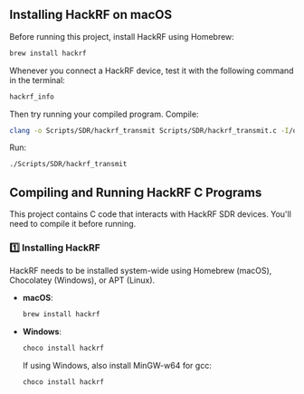 ## Installing HackRF on macOS

Before running this project, install HackRF using Homebrew:

```bash
brew install hackrf
```

Whenever you connect a HackRF device, test it with the following command in the terminal:
```bash
hackrf_info
```

Then try running your compiled program.
Compile: 
```bash
clang -o Scripts/SDR/hackrf_transmit Scripts/SDR/hackrf_transmit.c -I/opt/homebrew/include/libhackrf -L/opt/homebrew/lib -lhackrf
```
Run: 
```bash
./Scripts/SDR/hackrf_transmit
```

## Compiling and Running HackRF C Programs

This project contains C code that interacts with HackRF SDR devices. You'll need to compile it before running.

### 1️⃣ Installing HackRF

HackRF needs to be installed system-wide using Homebrew (macOS), Chocolatey (Windows), or APT (Linux).

- **macOS**: 
  ```bash
  brew install hackrf
  ```
- **Windows**: 
  ```bash
  choco install hackrf
  ```
    If using Windows, also install MinGW-w64 for gcc:
    ```bash
    choco install hackrf
    ```